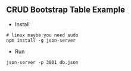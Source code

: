 ## CRUD Bootstrap Table Example

* Install
```
# linux maybe you need sudo
npm install -g json-server
```

* Run
```
json-server -p 3001 db.json
```

